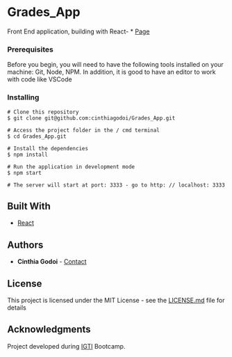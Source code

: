 # Grades_App

Front End application, building with React- * [Page](https://grades-app-igti-modulo4.herokuapp.com/)

### Prerequisites

Before you begin, you will need to have the following tools installed on your machine: Git, Node, NPM. In addition, it is good to have an editor to work with code like VSCode

### Installing

```
# Clone this repository
$ git clone git@github.com:cinthiagodoi/Grades_App.git

# Access the project folder in the / cmd terminal
$ cd Grades_App.git

# Install the dependencies
$ npm install

# Run the application in development mode
$ npm start

# The server will start at port: 3333 - go to http: // localhost: 3333
```
## Built With

* [React](https://reactjs.org/) 

## Authors

* **Cinthia Godoi** - [Contact](https://www.linkedin.com/in/cinthia-godoi/)

## License

This project is licensed under the MIT License - see the [LICENSE.md](LICENSE.md) file for details

## Acknowledgments
Project developed during [IGTI](https://www.igti.com.br/custom/bootcamps-gratuitos/?offerid=226&trans=1024d3595b7d18878cef0290a85b50) Bootcamp.
